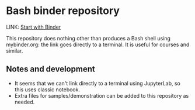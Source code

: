 # Bash binder repository

LINK: [Start with
Binder](https://mybinder.org/v2/gh/AaltoSciComp/bash-binder/HEAD?urlpath=terminals%2Fnew)

This repository does nothing other than produces a Bash shell using
mybinder.org: the link goes directly to a terminal.  It is useful for
courses and similar.


## Notes and development

- It seems that we can't link directly to a terminal using JupyterLab,
  so this uses classic notebook.
- Extra files for samples/demonstration can be added to this
  repository as needed.
